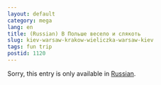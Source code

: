 ```yaml
---
layout: default
category: mega
lang: en
title: (Russian) В Польше весело и слякоть
slug: kiev-warsaw-krakow-wieliczka-warsaw-kiev
tags: fun trip 
postid: 1120
---
```

<p>Sorry, this entry is only available in <a href="/mega/export/getposts.php">Russian</a>.</p>